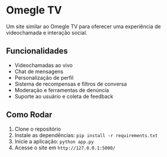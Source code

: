 # Omegle TV

Um site similar ao Omegle TV para oferecer uma experiência de videochamada e interação social.

## Funcionalidades

- Videochamadas ao vivo
- Chat de mensagens
- Personalização de perfil
- Sistema de recompensas e filtros de conversa
- Moderação e ferramentas de denúncia
- Suporte ao usuário e coleta de feedback

## Como Rodar

1. Clone o repositório
2. Instale as dependências: `pip install -r requirements.txt`
3. Inicie a aplicação: `python app.py`
4. Acesse o site em `http://127.0.0.1:5000/`
